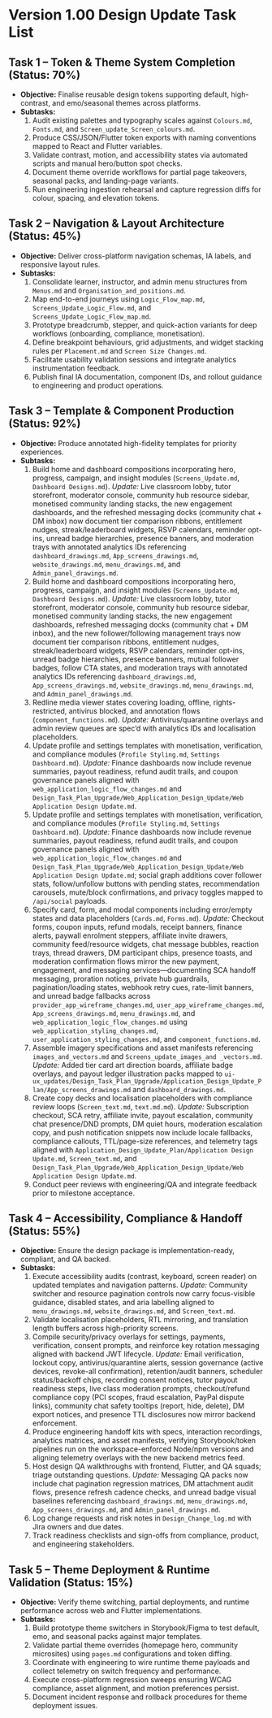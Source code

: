 # Version 1.00 Design Update Task List

## Task 1 – Token & Theme System Completion (Status: 70%)
- **Objective:** Finalise reusable design tokens supporting default, high-contrast, and emo/seasonal themes across platforms.
- **Subtasks:**
  1. Audit existing palettes and typography scales against `Colours.md`, `Fonts.md`, and `Screen_update_Screen_colours.md`.
  2. Produce CSS/JSON/Flutter token exports with naming conventions mapped to React and Flutter variables.
  3. Validate contrast, motion, and accessibility states via automated scripts and manual hero/button spot checks.
  4. Document theme override workflows for partial page takeovers, seasonal packs, and landing-page variants.
  5. Run engineering ingestion rehearsal and capture regression diffs for colour, spacing, and elevation tokens.

## Task 2 – Navigation & Layout Architecture (Status: 45%)
- **Objective:** Deliver cross-platform navigation schemas, IA labels, and responsive layout rules.
- **Subtasks:**
  1. Consolidate learner, instructor, and admin menu structures from `Menus.md` and `Organisation_and_positions.md`.
  2. Map end-to-end journeys using `Logic_Flow_map.md`, `Screens_Update_Logic_Flow.md`, and `Screens_Update_Logic_Flow_map.md`.
  3. Prototype breadcrumb, stepper, and quick-action variants for deep workflows (onboarding, compliance, monetisation).
  4. Define breakpoint behaviours, grid adjustments, and widget stacking rules per `Placement.md` and `Screen Size Changes.md`.
  5. Facilitate usability validation sessions and integrate analytics instrumentation feedback.
  6. Publish final IA documentation, component IDs, and rollout guidance to engineering and product operations.

## Task 3 – Template & Component Production (Status: 92%)
- **Objective:** Produce annotated high-fidelity templates for priority experiences.
- **Subtasks:**
  1. Build home and dashboard compositions incorporating hero, progress, campaign, and insight modules (`Screens_Update.md`, `Dashboard Designs.md`). _Update:_ Live classroom lobby, tutor storefront, moderator console, community hub resource sidebar, monetised community landing stacks, the new engagement dashboards, and the refreshed messaging docks (community chat + DM inbox) now document tier comparison ribbons, entitlement nudges, streak/leaderboard widgets, RSVP calendars, reminder opt-ins, unread badge hierarchies, presence banners, and moderation trays with annotated analytics IDs referencing `dashboard_drawings.md`, `App_screens_drawings.md`, `website_drawings.md`, `menu_drawings.md`, and `Admin_panel_drawings.md`.
  1. Build home and dashboard compositions incorporating hero, progress, campaign, and insight modules (`Screens_Update.md`, `Dashboard Designs.md`). _Update:_ Live classroom lobby, tutor storefront, moderator console, community hub resource sidebar, monetised community landing stacks, the new engagement dashboards, refreshed messaging docks (community chat + DM inbox), and the new follower/following management trays now document tier comparison ribbons, entitlement nudges, streak/leaderboard widgets, RSVP calendars, reminder opt-ins, unread badge hierarchies, presence banners, mutual follower badges, follow CTA states, and moderation trays with annotated analytics IDs referencing `dashboard_drawings.md`, `App_screens_drawings.md`, `website_drawings.md`, `menu_drawings.md`, and `Admin_panel_drawings.md`.
  2. Redline media viewer states covering loading, offline, rights-restricted, antivirus blocked, and annotation flows (`component_functions.md`). _Update:_ Antivirus/quarantine overlays and admin review queues are spec’d with analytics IDs and localisation placeholders.
  3. Update profile and settings templates with monetisation, verification, and compliance modules (`Profile Styling.md`, `Settings Dashboard.md`). _Update:_ Finance dashboards now include revenue summaries, payout readiness, refund audit trails, and coupon governance panels aligned with `web_application_logic_flow_changes.md` and `Design_Task_Plan_Upgrade/Web_Application_Design_Update/Web Application Design Update.md`.
  3. Update profile and settings templates with monetisation, verification, and compliance modules (`Profile Styling.md`, `Settings Dashboard.md`). _Update:_ Finance dashboards now include revenue summaries, payout readiness, refund audit trails, and coupon governance panels aligned with `web_application_logic_flow_changes.md` and `Design_Task_Plan_Upgrade/Web_Application_Design_Update/Web Application Design Update.md`; social graph additions cover follower stats, follow/unfollow buttons with pending states, recommendation carousels, mute/block confirmations, and privacy toggles mapped to `/api/social` payloads.
  4. Specify card, form, and modal components including error/empty states and data placeholders (`Cards.md`, `Forms.md`). _Update:_ Checkout forms, coupon inputs, refund modals, receipt banners, finance alerts, paywall enrolment steppers, affiliate invite drawers, community feed/resource widgets, chat message bubbles, reaction trays, thread drawers, DM participant chips, presence toasts, and moderation confirmation flows mirror the new payment, engagement, and messaging services—documenting SCA handoff messaging, proration notices, private hub guardrails, pagination/loading states, webhook retry cues, rate-limit banners, and unread badge fallbacks across `provider_app_wireframe_changes.md`, `user_app_wireframe_changes.md`, `App_screens_drawings.md`, `menu_drawings.md`, and `web_application_logic_flow_changes.md` using `web_application_styling_changes.md`, `user_application_styling_changes.md`, and `component_functions.md`.
  5. Assemble imagery specifications and asset manifests referencing `images_and_vectors.md` and `Screens_update_images_and _vectors.md`. _Update:_ Added tier card art direction boards, affiliate badge overlays, and payout ledger illustration packs mapped to `ui-ux_updates/Design_Task_Plan_Upgrade/Application_Design_Update_Plan/App_screens_drawings.md` and `dashboard_drawings.md`.
  6. Create copy decks and localisation placeholders with compliance review loops (`Screen_text.md`, `text.md.md`). _Update:_ Subscription checkout, SCA retry, affiliate invite, payout escalation, community chat presence/DND prompts, DM quiet hours, moderation escalation copy, and push notification snippets now include locale fallbacks, compliance callouts, TTL/page-size references, and telemetry tags aligned with `Application_Design_Update_Plan/Application Design Update.md`, `Screen_text.md`, and `Design_Task_Plan_Upgrade/Web_Application_Design_Update/Web Application Design Update.md`.
  7. Conduct peer reviews with engineering/QA and integrate feedback prior to milestone acceptance.

## Task 4 – Accessibility, Compliance & Handoff (Status: 55%)
- **Objective:** Ensure the design package is implementation-ready, compliant, and QA backed.
- **Subtasks:**
  1. Execute accessibility audits (contrast, keyboard, screen reader) on updated templates and navigation patterns. _Update:_ Community switcher and resource pagination controls now carry focus-visible guidance, disabled states, and aria labelling aligned to `menu_drawings.md`, `website_drawings.md`, and `Screen_text.md`.
  2. Validate localisation placeholders, RTL mirroring, and translation length buffers across high-priority screens.
  3. Compile security/privacy overlays for settings, payments, verification, consent prompts, and reinforce key rotation messaging aligned with backend JWT lifecycle. _Update:_ Email verification, lockout copy, antivirus/quarantine alerts, session governance (active devices, revoke-all confirmation), retention/audit banners, scheduler status/backoff chips, recording consent notices, tutor payout readiness steps, live class moderation prompts, checkout/refund compliance copy (PCI scopes, fraud escalation, PayPal dispute links), community chat safety tooltips (report, hide, delete), DM export notices, and presence TTL disclosures now mirror backend enforcement.
  4. Produce engineering handoff kits with specs, interaction recordings, analytics matrices, and asset manifests, verifying Storybook/token pipelines run on the workspace-enforced Node/npm versions and aligning telemetry overlays with the new backend metrics feed.
  5. Host design QA walkthroughs with frontend, Flutter, and QA squads; triage outstanding questions. _Update:_ Messaging QA packs now include chat pagination regression matrices, DM attachment audit flows, presence refresh cadence checks, and unread badge visual baselines referencing `dashboard_drawings.md`, `menu_drawings.md`, `App_screens_drawings.md`, and `Admin_panel_drawings.md`.
  6. Log change requests and risk notes in `Design_Change_log.md` with Jira owners and due dates.
  7. Track readiness checklists and sign-offs from compliance, product, and engineering stakeholders.

## Task 5 – Theme Deployment & Runtime Validation (Status: 15%)
- **Objective:** Verify theme switching, partial deployments, and runtime performance across web and Flutter implementations.
- **Subtasks:**
  1. Build prototype theme switchers in Storybook/Figma to test default, emo, and seasonal packs against major templates.
  2. Validate partial theme overrides (homepage hero, community microsites) using `pages.md` configurations and token diffing.
  3. Coordinate with engineering to wire runtime theme payloads and collect telemetry on switch frequency and performance.
  4. Execute cross-platform regression sweeps ensuring WCAG compliance, asset alignment, and motion preferences persist.
  5. Document incident response and rollback procedures for theme deployment issues.
